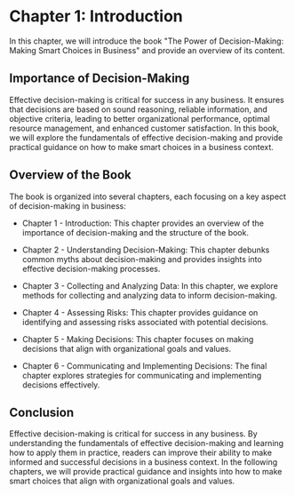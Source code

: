 Chapter 1: Introduction
=======================

In this chapter, we will introduce the book "The Power of Decision-Making: Making Smart Choices in Business" and provide an overview of its content.

Importance of Decision-Making
-----------------------------

Effective decision-making is critical for success in any business. It ensures that decisions are based on sound reasoning, reliable information, and objective criteria, leading to better organizational performance, optimal resource management, and enhanced customer satisfaction. In this book, we will explore the fundamentals of effective decision-making and provide practical guidance on how to make smart choices in a business context.

Overview of the Book
--------------------

The book is organized into several chapters, each focusing on a key aspect of decision-making in business:

* Chapter 1 - Introduction: This chapter provides an overview of the importance of decision-making and the structure of the book.

* Chapter 2 - Understanding Decision-Making: This chapter debunks common myths about decision-making and provides insights into effective decision-making processes.

* Chapter 3 - Collecting and Analyzing Data: In this chapter, we explore methods for collecting and analyzing data to inform decision-making.

* Chapter 4 - Assessing Risks: This chapter provides guidance on identifying and assessing risks associated with potential decisions.

* Chapter 5 - Making Decisions: This chapter focuses on making decisions that align with organizational goals and values.

* Chapter 6 - Communicating and Implementing Decisions: The final chapter explores strategies for communicating and implementing decisions effectively.

Conclusion
----------

Effective decision-making is critical for success in any business. By understanding the fundamentals of effective decision-making and learning how to apply them in practice, readers can improve their ability to make informed and successful decisions in a business context. In the following chapters, we will provide practical guidance and insights into how to make smart choices that align with organizational goals and values.
